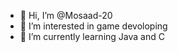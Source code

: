 - 👋 Hi, I’m @Mosaad-20
- 👀 I’m interested in game devoloping
- 🌱 I’m currently learning Java and C

<!---
Mosaad-20/Mosaad-20 is a ✨ special ✨ repository because its `README.md` (this file) appears on your GitHub profile.
You can click the Preview link to take a look at your changes.
--->
